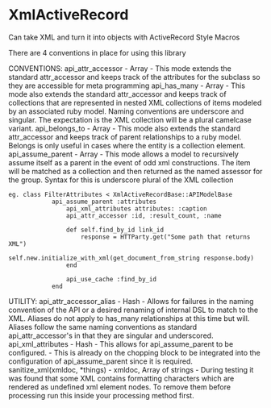 XmlActiveRecord
===============

Can take XML and turn it into objects with ActiveRecord Style Macros

  There are 4 conventions in place for using this library

  CONVENTIONS:
  api_attr_accessor - Array - This mode extends the standard attr_accessor
    and keeps track of the attributes for the subclass so they are accessible for meta programming
  api_has_many - Array - This mode also extends the standard attr_accessor
    and keeps track of collections that are represented in nested XML collections of items modeled
    by an associated ruby model. Naming conventions are underscore and singular. The expectation is the
    XML collection will be a plural camelcase variant.
  api_belongs_to - Array - This mode also extends the standard attr_accessor
    and keeps track of parent relationships to a ruby model. Belongs is only useful in cases where the entity
    is a collection element.
  api_assume_parent - Array - This mode allows a model to recursively assume itself as a parent in the event of
    odd xml constructions. The item will be matched as a collection and then returned as the named assessor for the
    group. Syntax for this is underscore plural of the XML collection
    

    eg. class FilterAttributes < XmlActiveRecordBase::APIModelBase
  				api_assume_parent :attributes
					api_xml_attributes attributes: :caption
					api_attr_accessor :id, :result_count, :name

					def self.find_by_id link_id
						response = HTTParty.get("Some path that returns XML")
						self.new.initialize_with_xml(get_document_from_string response.body)
					end

					api_use_cache :find_by_id
				end

  UTILITY:
  api_attr_accessor_alias - Hash - Allows for failures in the naming convention of the API or a desired renaming of internal
    DSL to match to the XML. Aliases do not apply to has_many relationships at this time but will. Aliases follow the same
    naming conventions as standard api_attr_accessor's in that they are singular and underscored.
  api_xml_attributes - Hash - This allows for api_assume_parent to be configured. - This is already on the chopping block to be integrated into
  	the configuration of api_assume_parent since it is required.
  sanitize_xml(xmldoc, *things) - xmldoc, Array of strings - During testing it was found that some XML contains formatting characters which are 
  	rendered as undefined xml element nodes. To remove them before processing run this inside your processing method first.
